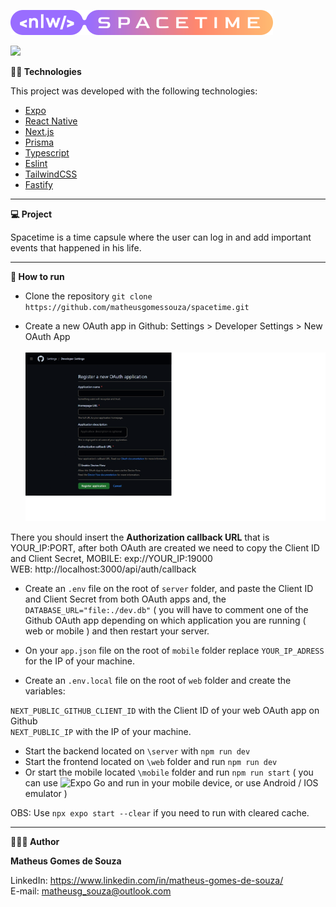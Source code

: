 ![](logo.svg)

![](thumbnail.svg)



**👨‍💻 Technologies**

This project was developed with the following technologies:

- [Expo](https://expo.dev/)
- [React Native](https://reactnative.dev/)
- [Next.js](https://nextjs.org/)
- [Prisma](https://www.prisma.io/)
- [Typescript](https://www.typescriptlang.org/)
- [Eslint](https://eslint.org/)
- [TailwindCSS](https://tailwindcss.com/)
- [Fastify](https://www.fastify.io/)

-----------------------------------------------------------------------------------------------------------------------------------------------------------------------------------

**💻 Project**

Spacetime is a time capsule where the user can log in and add important events that happened in his life.

-----------------------------------------------------------------------------------------------------------------------------------------------------------------------------------

**🚀 How to run**

- Clone the repository `git clone https://github.com/matheusgomessouza/spacetime.git`

- Create a new OAuth app in Github: Settings > Developer Settings > New OAuth App </br></br>
![](oauth-app.png)

There you should insert the **Authorization callback URL** that is YOUR_IP:PORT, after both OAuth are created we need to copy the Client ID and Client Secret,
MOBILE: exp://YOUR_IP:19000 </br>
WEB: http://localhost:3000/api/auth/callback </br>

- Create an `.env` file on the root of `server` folder, and paste the Client ID and Client Secret from both OAuth apps and, the `DATABASE_URL="file:./dev.db"` ( you will have to comment one of the Github OAuth app depending on which application you are running ( web or mobile ) and then restart your server.

- On your `app.json` file on the root of `mobile` folder replace `YOUR_IP_ADRESS` for the IP of your machine.
- Create an `.env.local` file on the root of `web` folder and create the variables:

`NEXT_PUBLIC_GITHUB_CLIENT_ID` with the Client ID of your web OAuth app on Github </br>
`NEXT_PUBLIC_IP` with the IP of your machine.

- Start the backend located on `\server` with `npm run dev`
- Start the frontend located on `\web` folder and run `npm run dev`
- Or start the mobile located `\mobile` folder and run `npm run start` ( you can use ![Expo Go ](https://expo.dev/client) and run in your mobile device, or use Android / IOS emulator )

OBS: Use `npx expo start --clear` if you need to run with cleared cache.

-----------------------------------------------------------------------------------------------------------------------------------------------------------------------------------

**🧑🏾‍💻 Author**

**Matheus Gomes de Souza**

LinkedIn: https://www.linkedin.com/in/matheus-gomes-de-souza/ <br/>
E-mail: matheusg_souza@outlook.com
